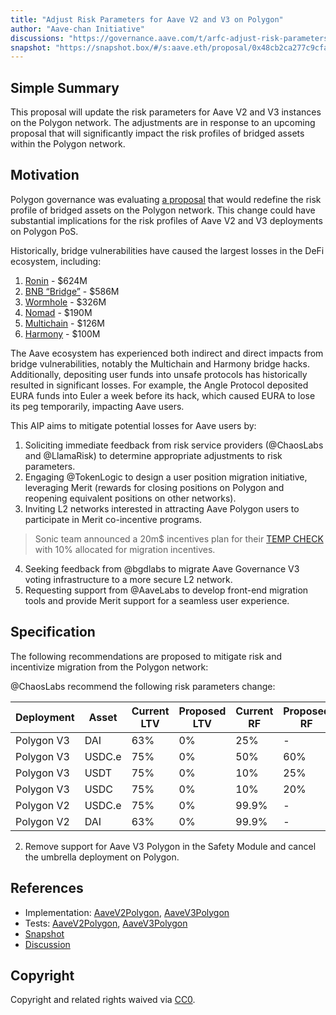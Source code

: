 ```yaml
---
title: "Adjust Risk Parameters for Aave V2 and V3 on Polygon"
author: "Aave-chan Initiative"
discussions: "https://governance.aave.com/t/arfc-adjust-risk-parameters-for-aave-v2-and-v3-on-polygon/20211"
snapshot: "https://snapshot.box/#/s:aave.eth/proposal/0x48cb2ca277c9cfa0855e8561878836eea182e45dea0e140c03786e533519c2dc"
---
```


## Simple Summary

This proposal will update the risk parameters for Aave V2 and V3 instances on the Polygon network. The adjustments are in response to an upcoming proposal that will significantly impact the risk profiles of bridged assets within the Polygon network.

## Motivation

Polygon governance was evaluating [a proposal](https://forum.polygon.technology/t/pre-pip-polygon-pos-bridge-liquidity-program/20284) that would redefine the risk profile of bridged assets on the Polygon network. This change could have substantial implications for the risk profiles of Aave V2 and V3 deployments on Polygon PoS.

Historically, bridge vulnerabilities have caused the largest losses in the DeFi ecosystem, including:

1. [Ronin](https://rekt.news/ronin-rekt/) - $624M
2. [BNB “Bridge”](https://rekt.news/bnb-bridge-rekt/) - $586M
3. [Wormhole](https://rekt.news/wormhole-rekt/) - $326M
4. [Nomad](https://rekt.news/nomad-rekt/) - $190M
5. [Multichain](https://rekt.news/multichain-rekt2/) - $126M
6. [Harmony](https://rekt.news/harmony-rekt/) - $100M

The Aave ecosystem has experienced both indirect and direct impacts from bridge vulnerabilities, notably the Multichain and Harmony bridge hacks. Additionally, depositing user funds into unsafe protocols has historically resulted in significant losses. For example, the Angle Protocol deposited EURA funds into Euler a week before its hack, which caused EURA to lose its peg temporarily, impacting Aave users.

This AIP aims to mitigate potential losses for Aave users by:

1. Soliciting immediate feedback from risk service providers (@ChaosLabs and @LlamaRisk) to determine appropriate adjustments to risk parameters.
2. Engaging @TokenLogic to design a user position migration initiative, leveraging Merit (rewards for closing positions on Polygon and reopening equivalent positions on other networks).
3. Inviting L2 networks interested in attracting Aave Polygon users to participate in Merit co-incentive programs.

> Sonic team announced a 20m$ incentives plan for their [TEMP CHECK](https://governance.aave.com/t/temp-check-deploy-aave-v3-on-sonic/20259) with 10% allocated for migration incentives.

4. Seeking feedback from @bgdlabs to migrate Aave Governance V3 voting infrastructure to a more secure L2 network.
5. Requesting support from @AaveLabs to develop front-end migration tools and provide Merit support for a seamless user experience.

## Specification

The following recommendations are proposed to mitigate risk and incentivize migration from the Polygon network:

@ChaosLabs recommend the following risk parameters change:

| Deployment | Asset  | Current LTV | Proposed LTV | Current RF | Proposed RF |
| ---------- | ------ | ----------- | ------------ | ---------- | ----------- |
| Polygon V3 | DAI    | 63%         | 0%           | 25%        | -           |
| Polygon V3 | USDC.e | 75%         | 0%           | 50%        | 60%         |
| Polygon V3 | USDT   | 75%         | 0%           | 10%        | 25%         |
| Polygon V3 | USDC   | 75%         | 0%           | 10%        | 20%         |
| Polygon V2 | USDC.e | 75%         | 0%           | 99.9%      | -           |
| Polygon V2 | DAI    | 63%         | 0%           | 99.9%      | -           |

2. Remove support for Aave V3 Polygon in the Safety Module and cancel the umbrella deployment on Polygon.

## References

- Implementation: [AaveV2Polygon](https://github.com/bgd-labs/aave-proposals-v3/blob/9300a9a4dc282242576edeba9a0e872b14335c36/src/20250210_Multi_AdjustRiskParametersForAaveV2AndV3OnPolygon/AaveV2Polygon_AdjustRiskParametersForAaveV2AndV3OnPolygon_20250210.sol), [AaveV3Polygon](https://github.com/bgd-labs/aave-proposals-v3/blob/9300a9a4dc282242576edeba9a0e872b14335c36/src/20250210_Multi_AdjustRiskParametersForAaveV2AndV3OnPolygon/AaveV3Polygon_AdjustRiskParametersForAaveV2AndV3OnPolygon_20250210.sol)
- Tests: [AaveV2Polygon](https://github.com/bgd-labs/aave-proposals-v3/blob/9300a9a4dc282242576edeba9a0e872b14335c36/src/20250210_Multi_AdjustRiskParametersForAaveV2AndV3OnPolygon/AaveV2Polygon_AdjustRiskParametersForAaveV2AndV3OnPolygon_20250210.t.sol), [AaveV3Polygon](https://github.com/bgd-labs/aave-proposals-v3/blob/9300a9a4dc282242576edeba9a0e872b14335c36/src/20250210_Multi_AdjustRiskParametersForAaveV2AndV3OnPolygon/AaveV3Polygon_AdjustRiskParametersForAaveV2AndV3OnPolygon_20250210.t.sol)
- [Snapshot](https://snapshot.box/#/s:aave.eth/proposal/0x48cb2ca277c9cfa0855e8561878836eea182e45dea0e140c03786e533519c2dc)
- [Discussion](https://governance.aave.com/t/arfc-adjust-risk-parameters-for-aave-v2-and-v3-on-polygon/20211)

## Copyright

Copyright and related rights waived via [CC0](https://creativecommons.org/publicdomain/zero/1.0/).
